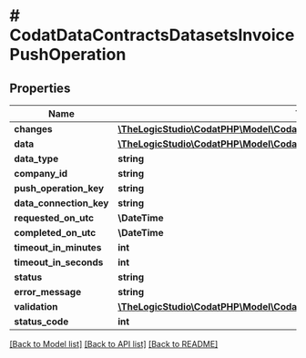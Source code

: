 # # CodatDataContractsDatasetsInvoicePushOperation

## Properties

Name | Type | Description | Notes
------------ | ------------- | ------------- | -------------
**changes** | [**\TheLogicStudio\CodatPHP\Model\CodatDataContractsPushPushOperationChange[]**](CodatDataContractsPushPushOperationChange.md) |  | [optional]
**data** | [**\TheLogicStudio\CodatPHP\Model\CodatDataContractsDatasetsInvoice**](CodatDataContractsDatasetsInvoice.md) |  | [optional]
**data_type** | **string** |  | [optional]
**company_id** | **string** |  |
**push_operation_key** | **string** |  |
**data_connection_key** | **string** |  |
**requested_on_utc** | **\DateTime** |  |
**completed_on_utc** | **\DateTime** |  | [optional]
**timeout_in_minutes** | **int** |  | [optional]
**timeout_in_seconds** | **int** |  | [optional]
**status** | **string** |  |
**error_message** | **string** |  | [optional]
**validation** | [**\TheLogicStudio\CodatPHP\Model\CodatDataContractsValidationValidationResult**](CodatDataContractsValidationValidationResult.md) |  | [optional]
**status_code** | **int** |  |

[[Back to Model list]](../../README.md#models) [[Back to API list]](../../README.md#endpoints) [[Back to README]](../../README.md)
